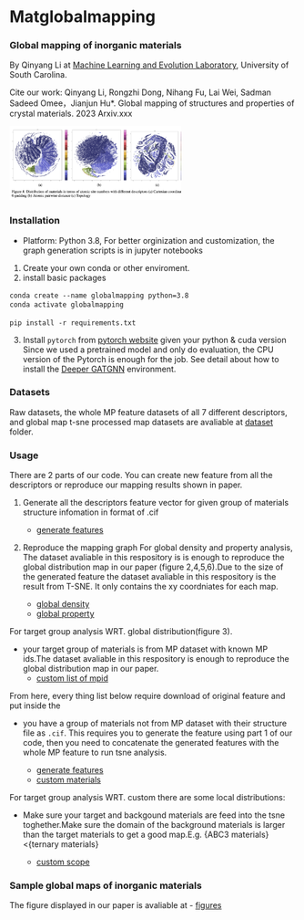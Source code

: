 # Matglobalmapping
### Global mapping of inorganic materials

By Qinyang Li at <a href="http://mleg.cse.sc.edu" target="_blank">Machine Learning and Evolution Laboratory</a>, University of South Carolina.

Cite our work: Qinyang Li, Rongzhi Dong, Nihang Fu, Lai Wei, Sadman Sadeed Omee，Jianjun Hu*. Global mapping of structures and properties of crystal materials. 2023 Arxiv.xxx<br>


<!-- ![map](globalmap.png) -->
<img src="globalmap.png" width="60%">


### Installation
- Platform: Python 3.8, For better orginization and customization, the graph generation scripts is in jupyter notebooks
1. Create your own conda or other enviroment.
2. install basic packages
```
conda create --name globalmapping python=3.8 
conda activate globalmapping

pip install -r requirements.txt
```
3. Install `pytorch` from [pytorch website](https://pytorch.org/get-started/previous-versions/) given your python & cuda version
Since we used a pretrained model and only do evaluation, the CPU version of the Pytorch is enough for the job.
See detail about how to install the [Deeper GATGNN](https://github.com/usccolumbia/deeperGATGNN) environment.

### Datasets

Raw datasets, the whole MP feature datasets of all 7 different descriptors, and global map t-sne processed map datasets are avaliable at [dataset](dataset/) folder. 


### Usage
There are 2 parts of our code. You can create new feature from all the descriptors or reproduce our mapping results shown in paper.
1. Generate all the descriptors feature vector for given group of materials structure infomation in format of .cif

    - [generate features](https://github.com/usccolumbia/matglobalmapping/tree/main/generateNewFeatures)

2. Reproduce the mapping graph 
For global density and property analysis, The dataset avaliable in this respository is is enough to reproduce the global distribution map in our paper (figure 2,4,5,6).Due to the size of the generated feature the dataset avaliable in this respository is the result from T-SNE. It only contains the xy coordniates for each map.

    - [global density](https://github.com/usccolumbia/matglobalmapping/blob/main/graphsgenerate/allMP_global_density.ipynb) 
    - [global property](https://github.com/usccolumbia/matglobalmapping/blob/main/graphsgenerate/allMP_global_property.ipynb) 
      

For target group analysis WRT. global distribution(figure 3).

- your target group of materials is from MP dataset with known MP ids.The dataset avaliable in this respository is enough to reproduce the global distribution map in our paper.
    - [custom list of mpid](https://github.com/usccolumbia/matglobalmapping/tree/main/globalgraph/mpid_over_global)

From here, every thing list below require download of original feature and put inside the 
- you have a group of materials not from MP dataset with their structure file as `.cif`. This requires you to generate the feature using part 1 of our code, then you need to concatenate the generated features with the whole MP feature to run tsne analysis.
        
    - [generate features](https://github.com/usccolumbia/matglobalmapping/tree/main/generateNewFeatures)
    - [custom materials](https://github.com/usccolumbia/matglobalmapping/tree/main/localsubsetgraph/newmaterials)


For target group analysis WRT. custom there are some local distributions:

- Make sure your target and backgound materials are feed into the tsne toghether.Make sure the domain of the background materials is larger than the target materials to get a good map.E.g. {ABC3 materials}<{ternary materials}

    - [custom scope](https://github.com/usccolumbia/matglobalmapping/tree/main/generateNewFeatures) 

    
### Sample global maps of inorganic materials

The figure displayed in our paper is avaliable at
    - [figures](https://github.com/usccolumbia/matglobalmapping/tree/main/figures_inpaper)








